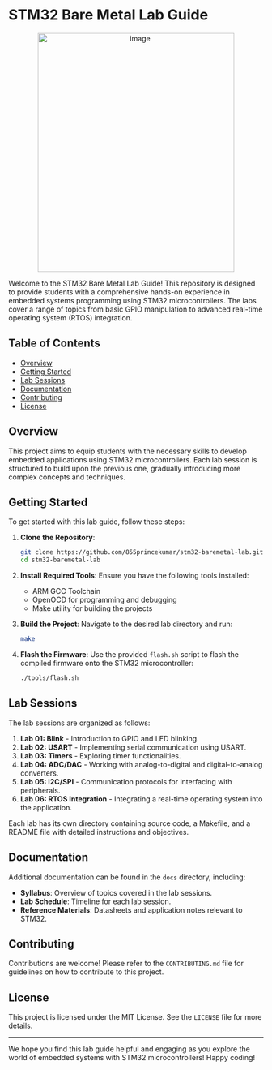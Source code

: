 # STM32 Bare Metal Lab Guide

<div align="center">
  <img width="388" height="471" alt="image" src="https://github.com/user-attachments/assets/31da1ff7-d446-4e95-b981-fce63ce6884f" />
</div>

Welcome to the STM32 Bare Metal Lab Guide! This repository is designed to provide students with a comprehensive hands-on experience in embedded systems programming using STM32 microcontrollers. The labs cover a range of topics from basic GPIO manipulation to advanced real-time operating system (RTOS) integration.

## Table of Contents

- [Overview](#overview)
- [Getting Started](#getting-started)
- [Lab Sessions](#lab-sessions)
- [Documentation](#documentation)
- [Contributing](#contributing)
- [License](#license)

## Overview

This project aims to equip students with the necessary skills to develop embedded applications using STM32 microcontrollers. Each lab session is structured to build upon the previous one, gradually introducing more complex concepts and techniques.

## Getting Started

To get started with this lab guide, follow these steps:

1. **Clone the Repository**:
   ```bash
   git clone https://github.com/855princekumar/stm32-baremetal-lab.git
   cd stm32-baremetal-lab
   ```

2. **Install Required Tools**:
   Ensure you have the following tools installed:
   - ARM GCC Toolchain
   - OpenOCD for programming and debugging
   - Make utility for building the projects

3. **Build the Project**:
   Navigate to the desired lab directory and run:
   ```bash
   make
   ```

4. **Flash the Firmware**:
   Use the provided `flash.sh` script to flash the compiled firmware onto the STM32 microcontroller:
   ```bash
   ./tools/flash.sh
   ```

## Lab Sessions

The lab sessions are organized as follows:

1. **Lab 01: Blink** - Introduction to GPIO and LED blinking.
2. **Lab 02: USART** - Implementing serial communication using USART.
3. **Lab 03: Timers** - Exploring timer functionalities.
4. **Lab 04: ADC/DAC** - Working with analog-to-digital and digital-to-analog converters.
5. **Lab 05: I2C/SPI** - Communication protocols for interfacing with peripherals.
6. **Lab 06: RTOS Integration** - Integrating a real-time operating system into the application.

Each lab has its own directory containing source code, a Makefile, and a README file with detailed instructions and objectives.

## Documentation

Additional documentation can be found in the `docs` directory, including:

- **Syllabus**: Overview of topics covered in the lab sessions.
- **Lab Schedule**: Timeline for each lab session.
- **Reference Materials**: Datasheets and application notes relevant to STM32.

## Contributing

Contributions are welcome! Please refer to the `CONTRIBUTING.md` file for guidelines on how to contribute to this project.

## License

This project is licensed under the MIT License. See the `LICENSE` file for more details.

---

We hope you find this lab guide helpful and engaging as you explore the world of embedded systems with STM32 microcontrollers! Happy coding!

